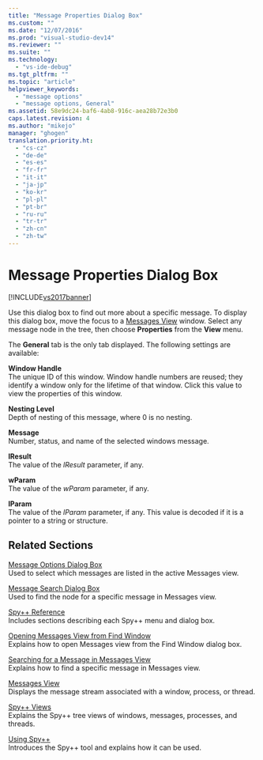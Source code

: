 ```yaml
---
title: "Message Properties Dialog Box"
ms.custom: ""
ms.date: "12/07/2016"
ms.prod: "visual-studio-dev14"
ms.reviewer: ""
ms.suite: ""
ms.technology: 
  - "vs-ide-debug"
ms.tgt_pltfrm: ""
ms.topic: "article"
helpviewer_keywords: 
  - "message options"
  - "message options, General"
ms.assetid: 58e9dc24-baf6-4ab8-916c-aea28b72e3b0
caps.latest.revision: 4
ms.author: "mikejo"
manager: "ghogen"
translation.priority.ht: 
  - "cs-cz"
  - "de-de"
  - "es-es"
  - "fr-fr"
  - "it-it"
  - "ja-jp"
  - "ko-kr"
  - "pl-pl"
  - "pt-br"
  - "ru-ru"
  - "tr-tr"
  - "zh-cn"
  - "zh-tw"
---
```

# Message Properties Dialog Box
[!INCLUDE[vs2017banner](../code-quality/includes/vs2017banner.md)]

Use this dialog box to find out more about a specific message. To display this dialog box, move the focus to a [Messages View](../debugger/messages-view.md) window. Select any message node in the tree, then choose **Properties** from the **View** menu.  
  
 The **General** tab is the only tab displayed. The following settings are available:  
  
 **Window Handle**  
 The unique ID of this window. Window handle numbers are reused; they identify a window only for the lifetime of that window. Click this value to view the properties of this window.  
  
 **Nesting Level**  
 Depth of nesting of this message, where 0 is no nesting.  
  
 **Message**  
 Number, status, and name of the selected windows message.  
  
 **lResult**  
 The value of the *lResult* parameter, if any.  
  
 **wParam**  
 The value of the *wParam* parameter, if any.  
  
 **lParam**  
 The value of the *lParam* parameter, if any. This value is decoded if it is a pointer to a string or structure.  
  
## Related Sections  
 [Message Options Dialog Box](../debugger/message-options-dialog-box.md)  
 Used to select which messages are listed in the active Messages view.  
  
 [Message Search Dialog Box](../debugger/message-search-dialog-box.md)  
 Used to find the node for a specific message in Messages view.  
  
 [Spy++ Reference](../debugger/spy---reference.md)  
 Includes sections describing each Spy++ menu and dialog box.  
  
 [Opening Messages View from Find Window](_asug_choosing_message_options)  
 Explains how to open Messages view from the Find Window dialog box.  
  
 [Searching for a Message in Messages View](../debugger/how-to--search-for-a-message-in-messages-view.md)  
 Explains how to find a specific message in Messages view.  
  
 [Messages View](../debugger/messages-view.md)  
 Displays the message stream associated with a window, process, or thread.  
  
 [Spy++ Views](../debugger/spy---views.md)  
 Explains the Spy++ tree views of windows, messages, processes, and threads.  
  
 [Using Spy++](../debugger/using-spy--.md)  
 Introduces the Spy++ tool and explains how it can be used.
